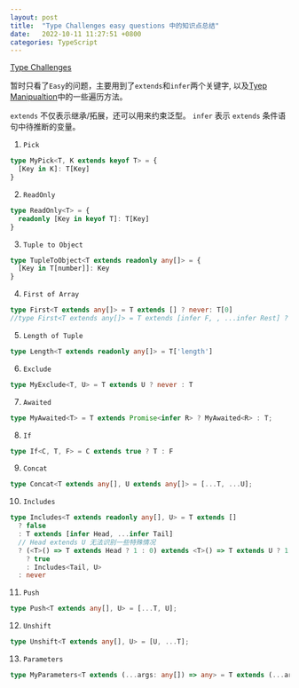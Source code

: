 ```yaml
---
layout: post
title:  "Type Challenges easy questions 中的知识点总结"
date:   2022-10-11 11:27:51 +0800
categories: TypeScript
---
```


[Type Challenges](https://github.com/type-challenges/type-challenges)

暂时只看了`Easy`的问题，主要用到了`extends`和`infer`两个关键字, 以及[Tyep Manipualtion](https://www.typescriptlang.org/docs/handbook/2/types-from-types.html)中的一些遍历方法。

`extends` 不仅表示继承/拓展，还可以用来约束泛型。
`infer` 表示 `extends` 条件语句中待推断的变量。

1. `Pick`
```TypeScript
type MyPick<T, K extends keyof T> = {
  [Key in K]: T[Key]
}
```
2. `ReadOnly`
```TypeScript
type ReadOnly<T> = {
  readonly [Key in keyof T]: T[Key]
}
```
3. `Tuple to Object`
```TypeScript
type TupleToObject<T extends readonly any[]> = {
  [Key in T[number]]: Key
}
```
4. `First of Array`
```TypeScript
type First<T extends any[]> = T extends [] ? never: T[0]
//type First<T extends any[]> = T extends [infer F, , ...infer Rest] ? F : never
```
5. `Length of Tuple`
```TypeScript
type Length<T extends readonly any[]> = T['length']
```
6. `Exclude`
```TypeScript
type MyExclude<T, U> = T extends U ? never : T
```
7. `Awaited`
```TypeScript
type MyAwaited<T> = T extends Promise<infer R> ? MyAwaited<R> : T;
```
8. `If`
```TypeScript
type If<C, T, F> = C extends true ? T : F
```
9. `Concat`
```TypeScript
type Concat<T extends any[], U extends any[]> = [...T, ...U];
```
10. `Includes`
```TypeScript
type Includes<T extends readonly any[], U> = T extends []
  ? false
  : T extends [infer Head, ...infer Tail]
  // Head extends U 无法识别一些特殊情况
  ? (<T>() => T extends Head ? 1 : 0) extends <T>() => T extends U ? 1 : 0
    ? true
    : Includes<Tail, U>
  : never
```
11. `Push`
```TypeScript
type Push<T extends any[], U> = [...T, U];
```
12. `Unshift`
```TypeScript
type Unshift<T extends any[], U> = [U, ...T];
```
13. `Parameters` 
```TypeScript
type MyParameters<T extends (...args: any[]) => any> = T extends (...args: infer Args) => any ? Args : never
```

